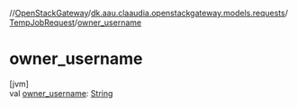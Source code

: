 //[OpenStackGateway](../../../index.md)/[dk.aau.claaudia.openstackgateway.models.requests](../index.md)/[TempJobRequest](index.md)/[owner_username](owner_username.md)

# owner_username

[jvm]\
val [owner_username](owner_username.md): [String](https://kotlinlang.org/api/latest/jvm/stdlib/kotlin/-string/index.html)
